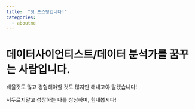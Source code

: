 ```yaml
---
title:  "첫 포스팅입니다!"
categories:
  - aboutme
---
```


# 데이터사이언티스트/데이터 분석가를 꿈꾸는 사람입니다.

배울것도 많고 경험해야할 것도 많지만 해내고야 말겠습니다!

서두르지말고 성장하는 나를 상상하며, 힘내봅시다!

